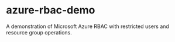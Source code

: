 # azure-rbac-demo
A demonstration of Microsoft Azure RBAC with restricted users and resource group operations.
